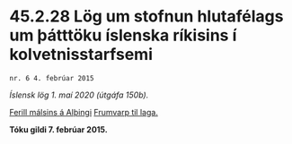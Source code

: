 # 45.2.28 Lög um stofnun hlutafélags um þátttöku íslenska ríkisins í kolvetnisstarfsemi

`nr. 6 4. febrúar 2015`

_Íslensk lög 1. maí 2020 (útgáfa 150b)._

[Ferill málsins á Alþingi](https://www.althingi.is/thingstorf/thingmalalistar-eftir-thingum/ferill/?ltg=144&mnr=9)
[Frumvarp til laga.](https://www.althingi.is/altext/144/s/0009.html)

**Tóku gildi 7. febrúar 2015.**

